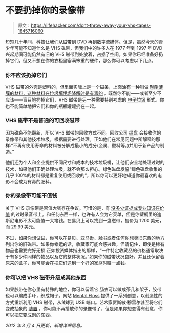 # 不要扔掉你的录像带

> 原文：<https://lifehacker.com/dont-throw-away-your-vhs-tapes-1845716060>

短短几十年间，科技让我们从磁带到 DVD 再到数字流媒体。但是，虽然今天的青少年可能不知道什么是 VHS 磁带，但我们中的许多人在 1977 年到 1997 年 DVD 兴起期间可能仍然有旧的 VHS 磁带到处放着，占据了空间。如果你已经准备好扔掉它们，但又不想在你的衣柜里塞满笨重的硬件，那么你可以考虑以下几点。



### 你不应该扔掉它们

VHS 磁带的外壳是塑料的，但里面实际上是一个磁条，上面涂有一种叫做 [聚酯薄膜的材料，这种材料在垃圾填埋场降解时是有毒的](https://recyclenation.com/2015/01/how-to-recycle-vhs-tapes/) 。既然你不能——或者至少不应该——盲目地扔掉它们，VHS 磁带是另一种需要特别考虑的 [电子垃圾](https://my.wlu.edu/sustainability/techno-trash#:~:text=Techno%20Trash%20is%20a%20name,throwing%20them%20in%20the%20trash.) 形式。你也不能简单地把它们和你的瓶瓶罐罐扔在一起。

### VHS 磁带不是普通的可回收磁带

因为磁条不能翻新，所以 VHS 磁带的回收方式不同。回收公司 [绿盘](https://www.greendisk.com/gdsite/default.aspx) 会接收你的录像带和其他技术垃圾，根据需要进行处理。正如他们在常见问题中所解释的那样:“不再有使用寿命的材料被分解成最小的成分(金属、塑料等。)并用于新产品的制造。”

他们还为个人和企业提供不同尺寸和成本的技术垃圾桶，让他们安全地处理过时的技术，如果他们正确处理垃圾，就不会那么担心。绿色磁盘发誓“绿色磁盘收集的几乎 100%的材料都是重复使用或回收的”，所以你可以更好地知道你最喜欢的电影不会成为有毒的肥料。

### 你的录像带可能不值钱

关于 VHS 录像带是否值大钱存在争议。可惜的是，有 [没多少证据或专业知识在价值](https://insidethemagic.net/2019/02/disney-vhs-tapes-ebay/) 的过时录音带上。和任何东西一样，也许有人会为它买单，但是你壁橱里的迪斯尼电影不太可能值一大笔钱。在易贝上可以找到一盘磁带，售价为 1200 美元，而 29.99 美元。

不过，如果你想试试，你可以在易贝、亚马逊、脸书或者任何你想卖旧东西的地方列出你的旧磁带。如果你幸运的话，收藏家可能会感兴趣，但请记住，即使是稀有物品也需要完好无损:正如投资媒体指出的那样，“一件特定收藏品的价格通常取决于有多少件同样的物品以及它的整体状况。”如果你的磁带状况良好，并且还保留着原来的盒子，你可能会在把它们送到一个好的家庭时赚一点钱。

### 你可以把 VHS 磁带升级成其他东西

如果胶带在你心里有特殊的地位，你可以留着它:肠衣可以做成茶几和架子，胶带也可以编成手环，织成帽子。网站 [Mental Floss](https://www.mentalfloss.com/article/64782/15-new-uses-old-vhs-tapes) 提供了一系列创意，以创造性的方式重新利用 VHS 磁带，从绒球到 USB 端口。艺术家贾斯敏·穆雷尔甚至将它们变成抽象的 [装置](https://www.jasminemurrell.com/installations-1) 。你可能不再播放你的录像带了，但是如果你想变得有创意，你可以把它变成别的东西。

*2012 年 3 月 4 日更新，新增详细信息。*